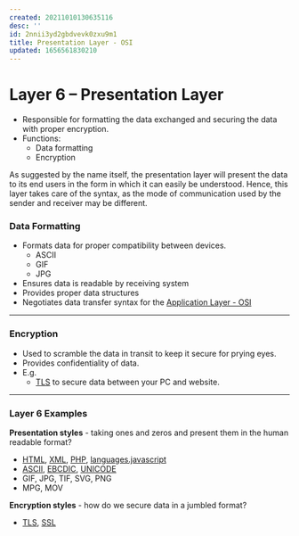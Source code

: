 ```yaml
---
created: 20211010130635116
desc: ''
id: 2nnii3yd2gbdvevk0zxu9m1
title: Presentation Layer - OSI
updated: 1656561830210
---
```

   
# Layer 6 – Presentation Layer   
   
   
- Responsible for formatting the data exchanged and securing the data with proper encryption.   
- Functions:   
  - Data formatting   
  - Encryption   
   
As suggested by the name itself, the presentation layer will present the data to its end users in the form in which it can easily be understood. Hence, this layer takes care of the syntax, as the mode of communication used by the sender and receiver may be different.   
   
### Data Formatting   
   
   
- Formats data for proper compatibility between devices.   
  - ASCII   
  - GIF   
  - JPG   
- Ensures data is readable by receiving system   
- Provides proper data structures   
- Negotiates data transfer syntax for the [Application Layer - OSI](../devlog/application%20layer%20-%20osi.md)   
   
   
---   
   
### Encryption   
   
   
- Used to scramble the data in transit to keep it secure for prying eyes.   
- Provides confidentiality of data.   
- E.g.   
  - [TLS](../devlog/tls.md) to secure data between your PC and website.   
   
   
---   
   
### Layer 6 Examples   
   
**Presentation styles** - taking ones and zeros and present them in the human readable format?   
   
   
- [HTML](/not_created.md), [XML](/not_created.md), [PHP](/not_created.md), [languages.javascript](../devlog/languages.javascript.md)   
- [ASCII](/not_created.md), [EBCDIC](/not_created.md), [UNICODE](/not_created.md)   
- GIF, JPG, TIF, SVG, PNG   
- MPG, MOV   
   
**Encryption styles** - how do we secure data in a jumbled format?   
   
   
- [TLS](../devlog/tls.md), [SSL](../devlog/ssl.md)
